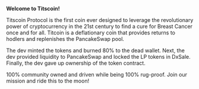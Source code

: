 **Welcome to Titscoin!**



Titscoin Protocol is the first coin ever designed to leverage the revolutionary power of cryptocurrency in the 21st century to find a cure for Breast Cancer once and for all. Titcoin is a deflationary coin that provides returns to hodlers and replenishes the PancakeSwap pool. 

The dev minted the tokens and burned 80% to the dead wallet. Next, the dev provided liquidity to PancakeSwap and locked the LP tokens in DxSale. Finally, the dev gave up ownership of the token contract. 

100% community owned and driven while being 100% rug-proof. Join our mission and ride this to the moon! 

